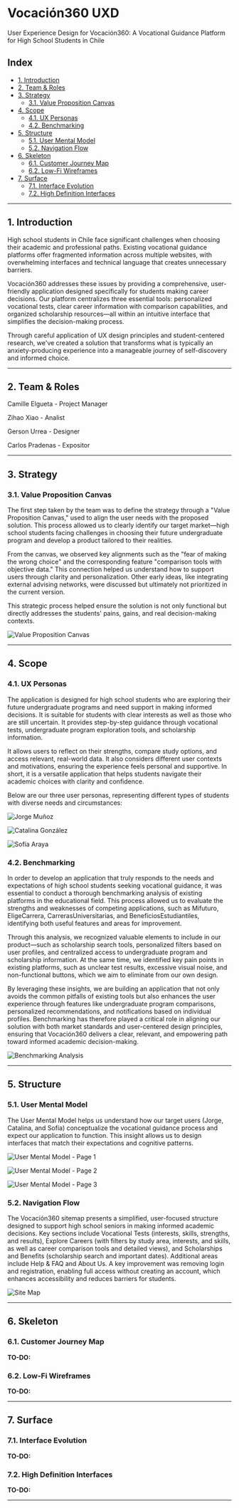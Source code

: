 # Vocación360 UXD
User Experience Design for Vocación360: A Vocational Guidance Platform for High School Students in Chile

## Index

- [1. Introduction](#1-introduction)
- [2. Team & Roles](#2-team--roles)
- [3. Strategy](#3-strategy)
   - [3.1. Value Proposition Canvas](#31-value-proposition-canvas)
- [4. Scope](#4-scope)
   - [4.1. UX Personas](#41-ux-personas)
   - [4.2. Benchmarking](#42-benchmarking)
- [5. Structure](#5-structure)
   - [5.1. User Mental Model](#51-user-mental-model)
   - [5.2. Navigation Flow](#52-navigation-flow)
- [6. Skeleton](#6-skeleton)
   - [6.1. Customer Journey Map](#61-customer-journey-map)
   - [6.2. Low-Fi Wireframes](#62-low-fi-wireframes)
- [7. Surface](#7-surface)
   - [7.1. Interface Evolution](#71-interface-evolution)
   - [7.2. High Definition Interfaces](#72-high-definition-interfaces)

---

## 1. Introduction

High school students in Chile face significant challenges when choosing their academic and professional paths. Existing vocational guidance platforms offer fragmented information across multiple websites, with overwhelming interfaces and technical language that creates unnecessary barriers.

Vocación360 addresses these issues by providing a comprehensive, user-friendly application designed specifically for students making career decisions. Our platform centralizes three essential tools: personalized vocational tests, clear career information with comparison capabilities, and organized scholarship resources—all within an intuitive interface that simplifies the decision-making process.

Through careful application of UX design principles and student-centered research, we've created a solution that transforms what is typically an anxiety-producing experience into a manageable journey of self-discovery and informed choice.

---

## 2. Team & Roles

Camille Elgueta - Project Manager

Zihao Xiao - Analist

Gerson Urrea - Designer

Carlos Pradenas - Expositor

---

## 3. Strategy

### 3.1. Value Proposition Canvas

The first step taken by the team was to define the strategy through a "Value Proposition Canvas," used to align the user needs with the proposed solution. This process allowed us to clearly identify our target market—high school students facing challenges in choosing their future undergraduate program and develop a product tailored to their realities. 

From the canvas, we observed key alignments such as the "fear of making the wrong choice" and the corresponding feature "comparison tools with objective data." This connection helped us understand how to support users through clarity and personalization. Other early ideas, like integrating external advising networks, were discussed but ultimately not prioritized in the current version. 

This strategic process helped ensure the solution is not only functional but directly addresses the students' pains, gains, and real decision-making contexts.

![Value Proposition Canvas](./files/strategy/Canvas_de_Propuesta_de_Valor.png)

---

## 4. Scope

### 4.1. UX Personas

The application is designed for high school students who are exploring their future undergraduate programs and need support in making informed decisions. It is suitable for students with clear interests as well as those who are still uncertain. It provides step-by-step guidance through vocational tests, undergraduate program exploration tools, and scholarship information. 

It allows users to reflect on their strengths, compare study options, and access relevant, real-world data. It also considers different user contexts and motivations, ensuring the experience feels personal and supportive. In short, it is a versatile application that helps students navigate their academic choices with clarity and confidence.

Below are our three user personas, representing different types of students with diverse needs and circumstances:

![Jorge Muñoz](./files/scope/UX_Personas_0.png)

![Catalina González](./files/scope/UX_Personas_1.png)

![Sofía Araya](./files/scope/UX_Personas_2.png)

### 4.2. Benchmarking

In order to develop an application that truly responds to the needs and expectations of high school students seeking vocational guidance, it was essential to conduct a thorough benchmarking analysis of existing platforms in the educational field. This process allowed us to evaluate the strengths and weaknesses of competing applications, such as Mifuturo, EligeCarrera, CarrerasUniversitarias, and BeneficiosEstudiantiles, identifying both useful features and areas for improvement.

Through this analysis, we recognized valuable elements to include in our product—such as scholarship search tools, personalized filters based on user profiles, and centralized access to undergraduate program and scholarship information. At the same time, we identified key pain points in existing platforms, such as unclear test results, excessive visual noise, and non-functional buttons, which we aim to eliminate from our own design.

By leveraging these insights, we are building an application that not only avoids the common pitfalls of existing tools but also enhances the user experience through features like undergraduate program comparisons, personalized recommendations, and notifications based on individual profiles. Benchmarking has therefore played a critical role in aligning our solution with both market standards and user-centered design principles, ensuring that Vocación360 delivers a clear, relevant, and empowering path toward informed academic decision-making.

![Benchmarking Analysis](./files/scope/Benchmarking_0.png)

---

## 5. Structure

### 5.1. User Mental Model

The User Mental Model helps us understand how our target users (Jorge, Catalina, and Sofía) conceptualize the vocational guidance process and expect our application to function. This insight allows us to design interfaces that match their expectations and cognitive patterns.

![User Mental Model - Page 1](./files/structure/Modelo_Mental_0.png)

![User Mental Model - Page 2](./files/structure/Modelo_Mental_1.png)

![User Mental Model - Page 3](./files/structure/Modelo_Mental_2.png)

### 5.2. Navigation Flow

The Vocación360 sitemap presents a simplified, user-focused structure designed to support high school seniors in making informed academic decisions. Key sections include Vocational Tests (interests, skills, strengths, and results), Explore Careers (with filters by study area, interests, and skills, as well as career comparison tools and detailed views), and Scholarships and Benefits (scholarship search and important dates). Additional areas include Help & FAQ and About Us. A key improvement was removing login and registration, enabling full access without creating an account, which enhances accessibility and reduces barriers for students.

![Site Map](./files/structure/Site_Map_0.png)

---

## 6. Skeleton

### 6.1. Customer Journey Map

**TO-DO:** 

### 6.2. Low-Fi Wireframes

**TO-DO:** 

---

## 7. Surface

### 7.1. Interface Evolution

**TO-DO:** 

### 7.2. High Definition Interfaces

**TO-DO:**

---
